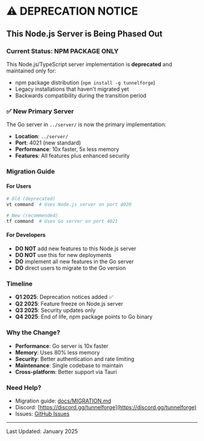 # ⚠️ DEPRECATION NOTICE

## This Node.js Server is Being Phased Out

### Current Status: NPM PACKAGE ONLY

This Node.js/TypeScript server implementation is **deprecated** and maintained only for:
- npm package distribution (`npm install -g tunnelforge`)
- Legacy installations that haven't migrated yet
- Backwards compatibility during the transition period

### ✅ New Primary Server

The Go server in `../server/` is now the primary implementation:
- **Location**: `../server/`
- **Port**: 4021 (new standard)
- **Performance**: 10x faster, 5x less memory
- **Features**: All features plus enhanced security

### Migration Guide

#### For Users
```bash
# Old (deprecated)
vt command  # Uses Node.js server on port 4020

# New (recommended)
tf command  # Uses Go server on port 4021
```

#### For Developers
- **DO NOT** add new features to this Node.js server
- **DO NOT** use this for new deployments
- **DO** implement all new features in the Go server
- **DO** direct users to migrate to the Go version

### Timeline
- **Q1 2025**: Deprecation notices added ✅
- **Q2 2025**: Feature freeze on Node.js server
- **Q3 2025**: Security updates only
- **Q4 2025**: End of life, npm package points to Go binary

### Why the Change?
- **Performance**: Go server is 10x faster
- **Memory**: Uses 80% less memory
- **Security**: Better authentication and rate limiting
- **Maintenance**: Single codebase to maintain
- **Cross-platform**: Better support via Tauri

### Need Help?
- Migration guide: [docs/MIGRATION.md](../docs/MIGRATION.md)
- Discord: [https://discord.gg/tunnelforge](https://discord.gg/tunnelforge)
- Issues: [GitHub Issues](https://github.com/tunnelforge/tunnelforge/issues)

---
Last Updated: January 2025
